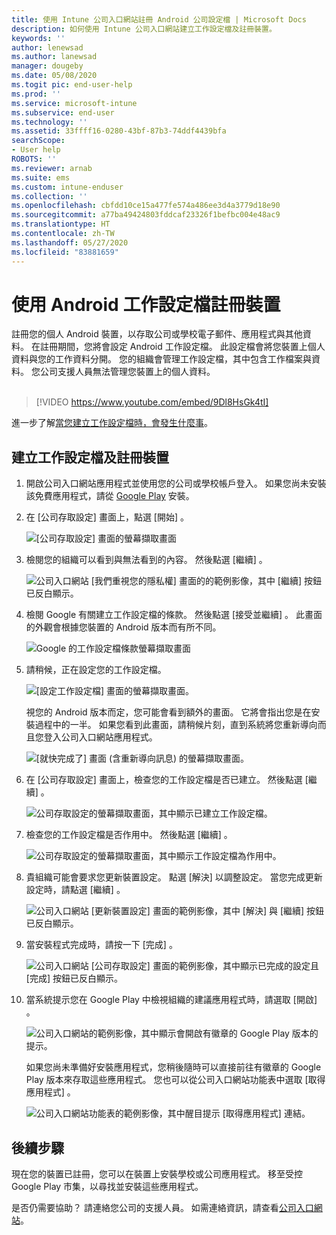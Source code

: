 ```yaml
---
title: 使用 Intune 公司入口網站註冊 Android 公司設定檔 | Microsoft Docs
description: 如何使用 Intune 公司入口網站建立工作設定檔及註冊裝置。
keywords: ''
author: lenewsad
ms.author: lanewsad
manager: dougeby
ms.date: 05/08/2020
ms.togit pic: end-user-help
ms.prod: ''
ms.service: microsoft-intune
ms.subservice: end-user
ms.technology: ''
ms.assetid: 33ffff16-0280-43bf-87b3-74ddf4439bfa
searchScope:
- User help
ROBOTS: ''
ms.reviewer: arnab
ms.suite: ems
ms.custom: intune-enduser
ms.collection: ''
ms.openlocfilehash: cbfdd10ce15a477fe574a486ee3d4a3779d18e90
ms.sourcegitcommit: a77ba49424803fddcaf23326f1befbc004e48ac9
ms.translationtype: HT
ms.contentlocale: zh-TW
ms.lasthandoff: 05/27/2020
ms.locfileid: "83881659"
---
```

# <a name="enroll-device-with-android-work-profile"></a>使用 Android 工作設定檔註冊裝置

註冊您的個人 Android 裝置，以存取公司或學校電子郵件、應用程式與其他資料。 在註冊期間，您將會設定 Android 工作設定檔。 此設定檔會將您裝置上個人資料與您的工作資料分開。 您的組織會管理工作設定檔，其中包含工作檔案與資料。 您公司支援人員無法管理您裝置上的個人資料。  
</br>
> [!VIDEO https://www.youtube.com/embed/9Dl8HsGk4tI]

進一步了解[當您建立工作設定檔時，會發生什麼事](what-happens-when-you-create-a-work-profile-android.md)。

## <a name="create-work-profile-and-enroll-device"></a>建立工作設定檔及註冊裝置

1. 開啟公司入口網站應用程式並使用您的公司或學校帳戶登入。 如果您尚未安裝該免費應用程式，請從 [Google Play](https://play.google.com/store/apps/details?id=com.microsoft.windowsintune.companyportal) 安裝。  

2. 在 [公司存取設定]  畫面上，點選 [開始]  。  

    ![[公司存取設定] 畫面的螢幕擷取畫面](./media/access-setup-work-profile-1911.png)  

3. 檢閱您的組織可以看到與無法看到的內容。 然後點選 [繼續]  。 

    ![公司入口網站 [我們重視您的隱私權] 畫面的的範例影像，其中 [繼續] 按鈕已反白顯示。](./media/android-privacy-screen-1911.png)  

4. 檢閱 Google 有關建立工作設定檔的條款。 然後點選 [接受並繼續]  。 此畫面的外觀會根據您裝置的 Android 版本而有所不同。 

    ![Google 的工作設定檔條款螢幕擷取畫面](./media/android-wp-05-1908.png)  

5. 請稍候，正在設定您的工作設定檔。  

    ![[設定工作設定檔] 畫面的螢幕擷取畫面。](./media/android-wp-05a-1908.png)  

   視您的 Android 版本而定，您可能會看到額外的畫面。 它將會指出您是在安裝過程中的一半。 如果您看到此畫面，請稍候片刻，直到系統將您重新導向而且您登入公司入口網站應用程式。  

    ![[就快完成了] 畫面 (含重新導向訊息) 的螢幕擷取畫面。](./media/android-wp-05b-1908.png)  

6. 在 [公司存取設定]  畫面上，檢查您的工作設定檔是否已建立。 然後點選 [繼續]  。  

    ![公司存取設定的螢幕擷取畫面，其中顯示已建立工作設定檔。](./media/work-profile-complete-1911.png)  

7. 檢查您的工作設定檔是否作用中。 然後點選 [繼續]  。 

    ![公司存取設定的螢幕擷取畫面，其中顯示工作設定檔為作用中。](./media/work-profile-active-1911.png)  

8. 貴組織可能會要求您更新裝置設定。 點選 [解決]  以調整設定。 當您完成更新設定時，請點選 [繼續]  。    

    ![公司入口網站 [更新裝置設定] 畫面的範例影像，其中 [解決] 與 [繼續] 按鈕已反白顯示。](./media/resolve-settings-1911.png) 


9. 當安裝程式完成時，請按一下 [完成]  。  

    ![公司入口網站 [公司存取設定] 畫面的範例影像，其中顯示已完成的設定且 [完成] 按鈕已反白顯示。](./media/work-profile-done-1911.png)  

10. 當系統提示您在 Google Play 中檢視組織的建議應用程式時，請選取 [開啟]  。 

    ![公司入口網站的範例影像，其中顯示會開啟有徽章的 Google Play 版本的提示。](./media/get-apps-banner-android-2005.png) 

    如果您尚未準備好安裝應用程式，您稍後隨時可以直接前往有徽章的 Google Play 版本來存取這些應用程式。 您也可以從公司入口網站功能表中選取 [取得應用程式]  。  

    ![公司入口網站功能表的範例影像，其中醒目提示 [取得應用程式] 連結。](./media/updated-drawer-android-2005.png) 



## <a name="next-steps"></a>後續步驟  

現在您的裝置已註冊，您可以在裝置上安裝學校或公司應用程式。 移至受控 Google Play 市集，以尋找並安裝這些應用程式。 

是否仍需要協助？ 請連絡您公司的支援人員。 如需連絡資訊，請查看[公司入口網站](https://go.microsoft.com/fwlink/?linkid=2010980)。
